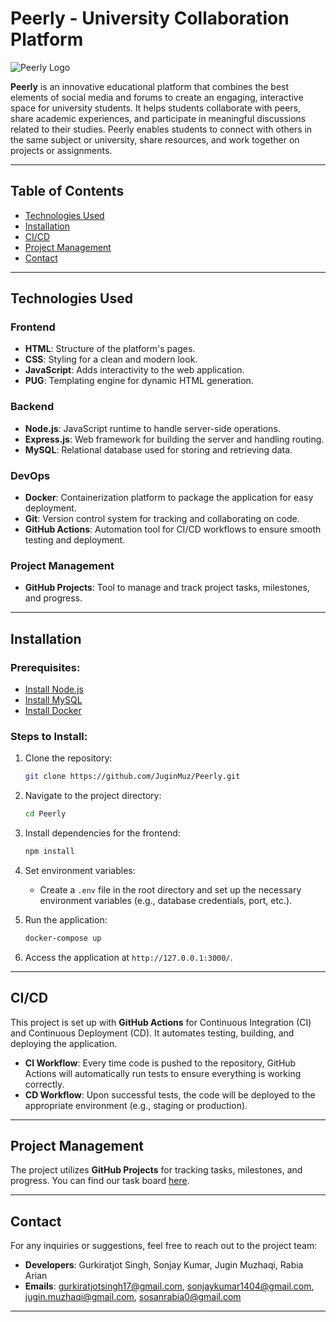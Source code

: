 # Peerly - University Collaboration Platform

![Peerly Logo](https://drive.google.com/uc?id=1BSvSSWSg-myOu_KGNBwrCoijy5Egjjvk)

**Peerly** is an innovative educational platform that combines the best elements of social media and forums to create an engaging, interactive space for university students. It helps students collaborate with peers, share academic experiences, and participate in meaningful discussions related to their studies. Peerly enables students to connect with others in the same subject or university, share resources, and work together on projects or assignments.

---

## Table of Contents
- [Technologies Used](#technologies-used)
- [Installation](#installation)
- [CI/CD](#cicd)
- [Project Management](#project-management)
- [Contact](#contact)


---

## Technologies Used

### Frontend
- **HTML**: Structure of the platform's pages.
- **CSS**: Styling for a clean and modern look.
- **JavaScript**: Adds interactivity to the web application.
- **PUG**: Templating engine for dynamic HTML generation.

### Backend
- **Node.js**: JavaScript runtime to handle server-side operations.
- **Express.js**: Web framework for building the server and handling routing.
- **MySQL**: Relational database used for storing and retrieving data.

### DevOps
- **Docker**: Containerization platform to package the application for easy deployment.
- **Git**: Version control system for tracking and collaborating on code.
- **GitHub Actions**: Automation tool for CI/CD workflows to ensure smooth testing and deployment.

### Project Management
- **GitHub Projects**: Tool to manage and track project tasks, milestones, and progress.

---

## Installation

### Prerequisites:
- [Install Node.js](https://nodejs.org/)
- [Install MySQL](https://dev.mysql.com/downloads/)
- [Install Docker](https://www.docker.com/get-started)

### Steps to Install:
1. Clone the repository:
   ```bash
   git clone https://github.com/JuginMuz/Peerly.git
   ```

2. Navigate to the project directory:
   ```bash
   cd Peerly
   ```

3. Install dependencies for the frontend:
   ```bash
   npm install
   ```

4. Set environment variables:
   - Create a `.env` file in the root directory and set up the necessary environment variables (e.g., database credentials, port, etc.).

5. Run the application:
   ```bash
   docker-compose up
   ```

6. Access the application at `http://127.0.0.1:3000/`.

---

## CI/CD

This project is set up with **GitHub Actions** for Continuous Integration (CI) and Continuous Deployment (CD). It automates testing, building, and deploying the application.

- **CI Workflow**: Every time code is pushed to the repository, GitHub Actions will automatically run tests to ensure everything is working correctly.
- **CD Workflow**: Upon successful tests, the code will be deployed to the appropriate environment (e.g., staging or production).

---

## Project Management

The project utilizes **GitHub Projects** for tracking tasks, milestones, and progress. You can find our task board [here](https://github.com/users/JuginMuz/projects/3).

---

## Contact

For any inquiries or suggestions, feel free to reach out to the project team:

- **Developers**: Gurkiratjot Singh, Sonjay Kumar, Jugin Muzhaqi, Rabia Arian
- **Emails**: gurkiratjotsingh17@gmail.com, sonjaykumar1404@gmail.com, jugin.muzhaqi@gmail.com, sosanrabia0@gmail.com

--- 
